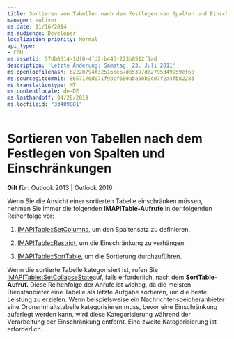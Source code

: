 ```yaml
---
title: Sortieren von Tabellen nach dem Festlegen von Spalten und Einschränkungen
manager: soliver
ms.date: 11/16/2014
ms.audience: Developer
localization_priority: Normal
api_type:
- COM
ms.assetid: 57db0314-1df0-4fd2-b443-223b0512f1ad
description: 'Letzte Änderung: Samstag, 23. Juli 2011'
ms.openlocfilehash: 62220794f325165e67db5397da2795d49959ef60
ms.sourcegitcommit: 8657170d071f9bcf680aba50b9c07f2a4fb82283
ms.translationtype: MT
ms.contentlocale: de-DE
ms.lasthandoff: 04/28/2019
ms.locfileid: "33409881"
---
```

# <a name="sorting-tables-after-setting-columns-and-restrictions"></a>Sortieren von Tabellen nach dem Festlegen von Spalten und Einschränkungen

  
  
**Gilt für**: Outlook 2013 | Outlook 2016 
  
Wenn Sie die Ansicht einer sortierten Tabelle einschränken müssen, nehmen Sie immer die folgenden **IMAPITable-Aufrufe** in der folgenden Reihenfolge vor: 
  
1. [IMAPITable::SetColumns,](imapitable-setcolumns.md) um den Spaltensatz zu definieren. 
    
2. [IMAPITable::Restrict,](imapitable-restrict.md) um die Einschränkung zu verhängen. 
    
3. [IMAPITable::SortTable,](imapitable-sorttable.md) um die Sortierung durchzuführen. 
    
Wenn die sortierte Tabelle kategorisiert ist, rufen Sie [IMAPITable::SetCollapseState](imapitable-setcollapsestate.md)auf, falls erforderlich, nach dem **SortTable-Aufruf.** Diese Reihenfolge der Anrufe ist wichtig, da die meisten Dienstanbieter eine Tabelle als letzte Aufgabe sortieren, um die beste Leistung zu erzielen. Wenn beispielsweise ein Nachrichtenspeicheranbieter eine Ordnerinhaltstabelle kategorisieren muss, bevor eine Einschränkung auferlegt werden kann, wird diese Kategorisierung während der Verarbeitung der Einschränkung entfernt. Eine zweite Kategorisierung ist erforderlich. 
  

